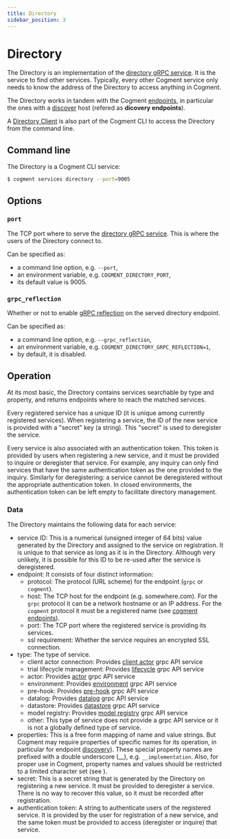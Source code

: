 ```yaml
---
title: Directory
sidebar_position: 3
---
```


# Directory

The Directory is an implementation of the [directory gRPC service](../grpc.md#directory-api). It is the service to find other services. Typically, every other Cogment service only needs to know the address of the Directory to access anything in Cogment.

The Directory works in tandem with the Cogment [endpoints](../parameters.md#cogment-endpoints), in particular the ones with a [discover](../parameters.md#discover-host) host (refered as **dicovery endpoints**).

A [Directory Client](./directory_client.md#directory-client) is also part of the Cogment CLI to access the Directory from the command line.

## Command line

The Directory is a Cogment CLI service:

```bash
$ cogment services directory --port=9005
```

## Options

### `port`

The TCP port where to serve the [directory gRPC service](../grpc.md#directory-api). This is where the users of the Directory connect to.

Can be specified as:

-   a command line option, e.g. `--port`,
-   an environment variable, e.g. `COGMENT_DIRECTORY_PORT`,
-   its default value is 9005.

### `grpc_reflection`

Whether or not to enable [gRPC reflection](https://github.com/grpc/grpc/blob/master/doc/server-reflection.md) on the served directory endpoint.

Can be specified as:

-   a command line option, e.g. `--grpc_reflection`,
-   an environment variable, e.g. `COGMENT_DIRECTORY_GRPC_REFLECTION=1`,
-   by default, it is disabled.

## Operation

At its most basic, the Directory contains services searchable by type and property, and returns endpoints where to reach the matched services.

Every registered service has a unique ID (it is unique among currently registered services). When registering a service, the ID of the new service is provided with a "secret" key (a string). This "secret" is used to deregister the service.

Every service is also associated with an authentication token. This token is provided by users when registering a new service, and it must be provided to inquire or deregister that service. For example, any inquiry can only find services that have the same authentication token as the one provided to the inquiry. Similarly for deregistering: a service cannot be deregistered without the appropriate authentication token. In closed environments, the authentication token can be left empty to facilitate directory management.

### Data

The Directory maintains the following data for each service:

- service ID: This is a numerical (unsigned integer of 64 bits) value generated by the Directory and assigned to the service on registration. It is unique to that service as long as it is in the Directory. Although very unlikely, it is possible for this ID to be re-used after the service is deregistered.
- endpoint: It consists of four distinct information:
    - protocol: The protocol (URL scheme) for the endpoint (`grpc` or `cogment`).
    - host: The TCP host for the endpoint (e.g. somewhere.com). For the `grpc` protocol it can be a network hostname or an IP address. For the `cogment` protocol it must be a registered name (see [cogment endpoints](../parameters.md#cogment-endpoints)).
    - port: The TCP port where the registered service is providing its services.
    - ssl requirement: Whether the service requires an encrypted SSL connection.
- type: The type of service.
    - client actor connection: Provides [client actor](../grpc.md#service-clientactorsp) grpc API service
    - trial lifecycle management: Provides [lifecycle](../grpc.md#service-triallifecyclesp) grpc API service 
    - actor: Provides [actor](../grpc.md#service-actor-api) grpc API service 
    - environment: Provides [environment](../grpc.md#service-environmentsp) grpc API service 
    - pre-hook: Provides [pre-hook](../grpc.md#service-trialhookssp) grpc API service 
    - datalog: Provides [datalog](../grpc.md#service-logexportersp) grpc API service 
    - datastore: Provides [datastore](../grpc.md#service-trialdatastoresp) grpc API service 
    - model registry: Provides [model registry](../grpc.md#service-modelregistrysp) grpc API service 
    - other: This type of service does not provide a grpc API service or it is not a globally defined type of service.
- properties: This is a free form mapping of name and value strings. But Cogment may require properties of specific names for its operation, in particular for endpoint [discovery](../parameters.md#cogment-endpoints)). These special property names are prefixed with a double underscore (\_\_), e.g. `__implementation`. Also, for proper use in Cogment, property names and values should be restricted to a limited character set (see [](../parameters.md#discovery-query)).
- secret: This is a secret string that is generated by the Directory on registering a new service. It must be provided to deregister a service. There is no way to recover this value, so it must be recorded after registration.
- authentication token: A string to authenticate users of the registered service. It is provided by the user for registration of a new service, and the same token must be provided to access (deregister or inquire) that service.
